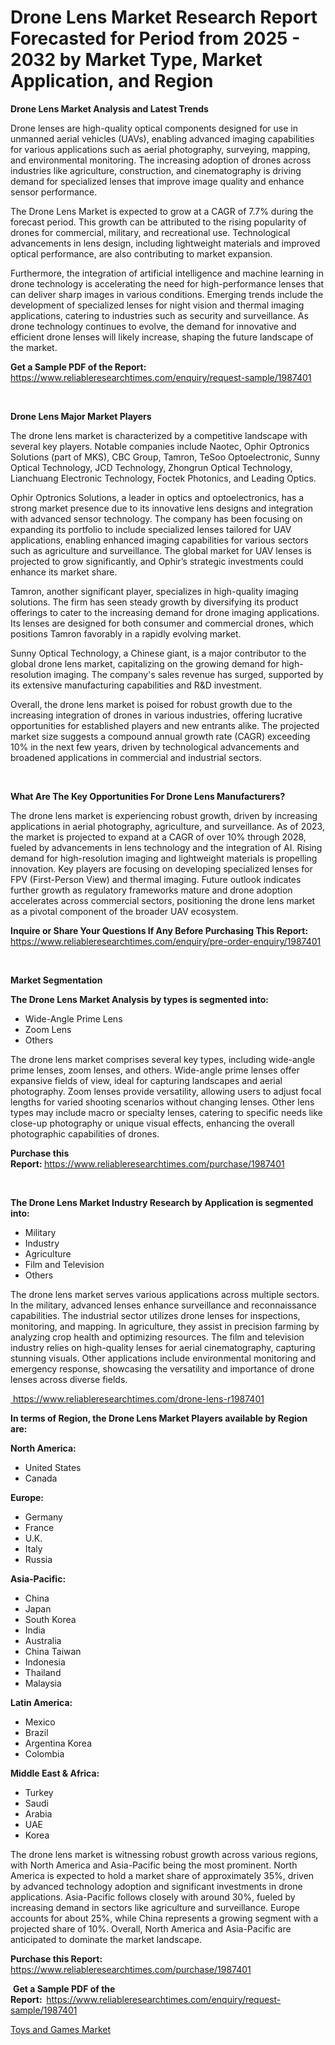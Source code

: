 <p><h1>Drone Lens Market Research Report Forecasted for Period from 2025 -  2032 by Market Type, Market Application, and Region</h1></p><p><strong>Drone Lens Market Analysis and Latest Trends</strong></p>
<p><p>Drone lenses are high-quality optical components designed for use in unmanned aerial vehicles (UAVs), enabling advanced imaging capabilities for various applications such as aerial photography, surveying, mapping, and environmental monitoring. The increasing adoption of drones across industries like agriculture, construction, and cinematography is driving demand for specialized lenses that improve image quality and enhance sensor performance.</p><p>The Drone Lens Market is expected to grow at a CAGR of 7.7% during the forecast period. This growth can be attributed to the rising popularity of drones for commercial, military, and recreational use. Technological advancements in lens design, including lightweight materials and improved optical performance, are also contributing to market expansion. </p><p>Furthermore, the integration of artificial intelligence and machine learning in drone technology is accelerating the need for high-performance lenses that can deliver sharp images in various conditions. Emerging trends include the development of specialized lenses for night vision and thermal imaging applications, catering to industries such as security and surveillance. As drone technology continues to evolve, the demand for innovative and efficient drone lenses will likely increase, shaping the future landscape of the market.</p></p>
<p><strong>Get a Sample PDF of the Report:&nbsp;</strong> <a href="https://www.reliableresearchtimes.com/enquiry/request-sample/1987401?utm_campaign=2308&utm_medium=2&utm_source=Github&utm_content=ia&utm_term=08022025&utm_id=drone-lens">https://www.reliableresearchtimes.com/enquiry/request-sample/1987401</a></p>
<p>&nbsp;</p>
<p><strong>Drone Lens Major Market Players</strong></p>
<p><p>The drone lens market is characterized by a competitive landscape with several key players. Notable companies include Naotec, Ophir Optronics Solutions (part of MKS), CBC Group, Tamron, TeSoo Optoelectronic, Sunny Optical Technology, JCD Technology, Zhongrun Optical Technology, Lianchuang Electronic Technology, Foctek Photonics, and Leading Optics. </p><p>Ophir Optronics Solutions, a leader in optics and optoelectronics, has a strong market presence due to its innovative lens designs and integration with advanced sensor technology. The company has been focusing on expanding its portfolio to include specialized lenses tailored for UAV applications, enabling enhanced imaging capabilities for various sectors such as agriculture and surveillance. The global market for UAV lenses is projected to grow significantly, and Ophir’s strategic investments could enhance its market share.</p><p>Tamron, another significant player, specializes in high-quality imaging solutions. The firm has seen steady growth by diversifying its product offerings to cater to the increasing demand for drone imaging applications. Its lenses are designed for both consumer and commercial drones, which positions Tamron favorably in a rapidly evolving market.</p><p>Sunny Optical Technology, a Chinese giant, is a major contributor to the global drone lens market, capitalizing on the growing demand for high-resolution imaging. The company's sales revenue has surged, supported by its extensive manufacturing capabilities and R&D investment.</p><p>Overall, the drone lens market is poised for robust growth due to the increasing integration of drones in various industries, offering lucrative opportunities for established players and new entrants alike. The projected market size suggests a compound annual growth rate (CAGR) exceeding 10% in the next few years, driven by technological advancements and broadened applications in commercial and industrial sectors.</p></p>
<p>&nbsp;</p>
<p><strong>What Are The Key Opportunities For Drone Lens Manufacturers?</strong></p>
<p><p>The drone lens market is experiencing robust growth, driven by increasing applications in aerial photography, agriculture, and surveillance. As of 2023, the market is projected to expand at a CAGR of over 10% through 2028, fueled by advancements in lens technology and the integration of AI. Rising demand for high-resolution imaging and lightweight materials is propelling innovation. Key players are focusing on developing specialized lenses for FPV (First-Person View) and thermal imaging. Future outlook indicates further growth as regulatory frameworks mature and drone adoption accelerates across commercial sectors, positioning the drone lens market as a pivotal component of the broader UAV ecosystem.</p></p>
<p><strong>Inquire or Share Your Questions If Any Before Purchasing This Report:</strong> <a href="https://www.reliableresearchtimes.com/enquiry/pre-order-enquiry/1987401?utm_campaign=2308&utm_medium=2&utm_source=Github&utm_content=ia&utm_term=08022025&utm_id=drone-lens">https://www.reliableresearchtimes.com/enquiry/pre-order-enquiry/1987401</a></p>
<p>&nbsp;</p>
<p><strong>Market Segmentation</strong></p>
<p><strong>The Drone Lens Market Analysis by types is segmented into:</strong></p>
<p><ul><li>Wide-Angle Prime Lens</li><li>Zoom Lens</li><li>Others</li></ul></p>
<p><p>The drone lens market comprises several key types, including wide-angle prime lenses, zoom lenses, and others. Wide-angle prime lenses offer expansive fields of view, ideal for capturing landscapes and aerial photography. Zoom lenses provide versatility, allowing users to adjust focal lengths for varied shooting scenarios without changing lenses. Other lens types may include macro or specialty lenses, catering to specific needs like close-up photography or unique visual effects, enhancing the overall photographic capabilities of drones.</p></p>
<p><strong>Purchase this Report:&nbsp;</strong><a href="https://www.reliableresearchtimes.com/purchase/1987401?utm_campaign=2308&utm_medium=2&utm_source=Github&utm_content=ia&utm_term=08022025&utm_id=drone-lens">https://www.reliableresearchtimes.com/purchase/1987401</a></p>
<p>&nbsp;</p>
<p><strong>The Drone Lens Market Industry Research by Application is segmented into:</strong></p>
<p><ul><li>Military</li><li>Industry</li><li>Agriculture</li><li>Film and Television</li><li>Others</li></ul></p>
<p><p>The drone lens market serves various applications across multiple sectors. In the military, advanced lenses enhance surveillance and reconnaissance capabilities. The industrial sector utilizes drone lenses for inspections, monitoring, and mapping. In agriculture, they assist in precision farming by analyzing crop health and optimizing resources. The film and television industry relies on high-quality lenses for aerial cinematography, capturing stunning visuals. Other applications include environmental monitoring and emergency response, showcasing the versatility and importance of drone lenses across diverse fields.</p></p>
<p><a href="https://www.reliableresearchtimes.com/drone-lens-r1987401?utm_campaign=2308&utm_medium=2&utm_source=Github&utm_content=ia&utm_term=08022025&utm_id=drone-lens">&nbsp;https://www.reliableresearchtimes.com/drone-lens-r1987401</a></p>
<p><strong>In terms of Region, the Drone Lens Market Players available by Region are:</strong></p>
<p>
    <p> <strong> North America: </strong>
        <ul>
            <li>United States</li>
            <li>Canada</li>
        </ul>
        </p> 
    <p> <strong> Europe: </strong>
        <ul>
            <li>Germany</li>
            <li>France</li>
            <li>U.K.</li>
            <li>Italy</li>
            <li>Russia</li>
        </ul>
        </p> 
    <p> <strong> Asia-Pacific: </strong>
        <ul>
            <li>China</li>
            <li>Japan</li>
            <li>South Korea</li>
            <li>India</li>
            <li>Australia</li>
            <li>China Taiwan</li>
            <li>Indonesia</li>
            <li>Thailand</li>
            <li>Malaysia</li>
        </ul>
        </p> 
    <p> <strong> Latin America: </strong>
        <ul>
            <li>Mexico</li>
            <li>Brazil</li>
            <li>Argentina Korea</li>
            <li>Colombia</li>
        </ul>
        </p> 
    <p> <strong> Middle East & Africa: </strong>
        <ul>
            <li>Turkey</li>
            <li>Saudi</li>
            <li>Arabia</li>
            <li>UAE</li>
            <li>Korea</li>
        </ul>
    </p>
    </p>
<p><p>The drone lens market is witnessing robust growth across various regions, with North America and Asia-Pacific being the most prominent. North America is expected to hold a market share of approximately 35%, driven by advanced technology adoption and significant investments in drone applications. Asia-Pacific follows closely with around 30%, fueled by increasing demand in sectors like agriculture and surveillance. Europe accounts for about 25%, while China represents a growing segment with a projected share of 10%. Overall, North America and Asia-Pacific are anticipated to dominate the market landscape.</p></p>
<p><strong>Purchase this Report: </strong><a href="https://www.reliableresearchtimes.com/purchase/1987401?utm_campaign=2308&utm_medium=2&utm_source=Github&utm_content=ia&utm_term=08022025&utm_id=drone-lens">https://www.reliableresearchtimes.com/purchase/1987401</a></p>
<p>&nbsp;<strong>Get a Sample PDF of the Report:&nbsp;&nbsp;</strong><a href="https://www.reliableresearchtimes.com/enquiry/request-sample/1987401?utm_campaign=2308&utm_medium=2&utm_source=Github&utm_content=ia&utm_term=08022025&utm_id=drone-lens">https://www.reliableresearchtimes.com/enquiry/request-sample/1987401</a></p>
<p><strong></strong></p>
<p><p><a href="https://github.com/leopardmicheal7019/Market-Research-Report-List-1/blob/main/toys-and-games-market.md?utm_campaign=2308&utm_medium=2&utm_source=Github&utm_content=ia&utm_term=08022025&utm_id=drone-lens">Toys and Games Market</a></p></p>